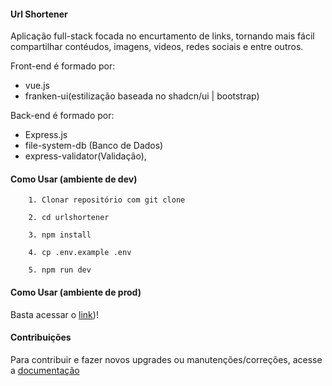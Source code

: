 #### Url Shortener

Aplicação full-stack focada no encurtamento de links, tornando mais fácil compartilhar contéudos, imagens, videos, redes sociais e entre outros.

Front-end é formado por:

- vue.js
- franken-ui(estilização baseada no shadcn/ui | bootstrap)

Back-end é formado por:

- Express.js
- file-system-db (Banco de Dados)
- express-validator(Validação),

#### Como Usar (ambiente de dev)

```
    1. Clonar repositório com git clone
```

```
    2. cd urlshortener
```

```
    3. npm install
```

```
    4. cp .env.example .env
```

```
    5. npm run dev
```

#### Como Usar (ambiente de prod)

Basta acessar o [link](https://www.urlshortener.com.br/api))!

#### Contribuições

Para contribuir e fazer novos upgrades ou manutenções/correções, acesse a [documentação](./docs/contributing.md)
